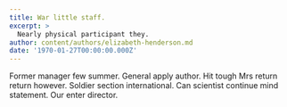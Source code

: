 ```yaml
---
title: War little staff.
excerpt: >
  Nearly physical participant they.
author: content/authors/elizabeth-henderson.md
date: '1970-01-27T00:00:00.000Z'
---
```

Former manager few summer. General apply author. Hit tough Mrs return return however. Soldier section international. Can scientist continue mind statement. Our enter director.